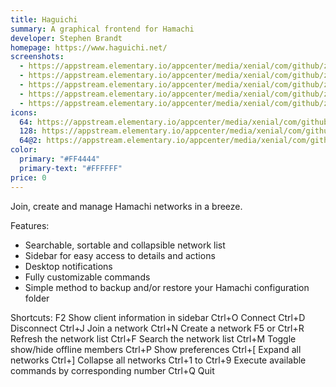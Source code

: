 ```yaml
---
title: Haguichi
summary: A graphical frontend for Hamachi
developer: Stephen Brandt
homepage: https://www.haguichi.net/
screenshots:
  - https://appstream.elementary.io/appcenter/media/xenial/com/github/ztefn.haguichi.desktop/5207124537D903D15D4FB7A70676DBF1/screenshots/image-1_orig.png
  - https://appstream.elementary.io/appcenter/media/xenial/com/github/ztefn.haguichi.desktop/5207124537D903D15D4FB7A70676DBF1/screenshots/image-2_orig.png
  - https://appstream.elementary.io/appcenter/media/xenial/com/github/ztefn.haguichi.desktop/5207124537D903D15D4FB7A70676DBF1/screenshots/image-3_orig.png
  - https://appstream.elementary.io/appcenter/media/xenial/com/github/ztefn.haguichi.desktop/5207124537D903D15D4FB7A70676DBF1/screenshots/image-4_orig.png
  - https://appstream.elementary.io/appcenter/media/xenial/com/github/ztefn.haguichi.desktop/5207124537D903D15D4FB7A70676DBF1/screenshots/image-5_orig.png
icons:
  64: https://appstream.elementary.io/appcenter/media/xenial/com/github/ztefn.haguichi.desktop/5207124537D903D15D4FB7A70676DBF1/icons/64x64/com.github.ztefn.haguichi_com.github.ztefn.haguichi.png
  128: https://appstream.elementary.io/appcenter/media/xenial/com/github/ztefn.haguichi.desktop/5207124537D903D15D4FB7A70676DBF1/icons/128x128/com.github.ztefn.haguichi_com.github.ztefn.haguichi.png
  64@2: https://appstream.elementary.io/appcenter/media/xenial/com/github/ztefn.haguichi.desktop/5207124537D903D15D4FB7A70676DBF1/icons/64x64@2/com.github.ztefn.haguichi_com.github.ztefn.haguichi.png
color:
  primary: "#FF4444"
  primary-text: "#FFFFFF"
price: 0
---
```


<p>Join, create and manage Hamachi networks in a breeze.</p>
<p>Features:</p>
<ul>
  <li>Searchable, sortable and collapsible network list</li>
  <li>Sidebar for easy access to details and actions</li>
  <li>Desktop notifications</li>
  <li>Fully customizable commands</li>
  <li>Simple method to backup and/or restore your Hamachi configuration folder</li>
</ul>
<p>Shortcuts:
F2				Show client information in sidebar
Ctrl+O			Connect
Ctrl+D			Disconnect
Ctrl+J			Join a network
Ctrl+N			Create a network
F5 or Ctrl+R		Refresh the network list
Ctrl+F			Search the network list
Ctrl+M			Toggle show/hide offline members
Ctrl+P			Show preferences
Ctrl+[			Expand all networks
Ctrl+]			Collapse all networks
Ctrl+1 to Ctrl+9	Execute available commands by corresponding number
Ctrl+Q			Quit</p>